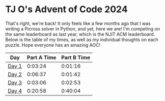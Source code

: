 # TJ O's Advent of Code 2024

That's right, we're back! It only feels like a few months ago that I was writing a Picross solver in Python, and yet, here we are! I'm competing on the same leaderboard as last year, which is the NJIT ACM leaderboard. Below is the table of my times, as well as my individual thoughts on each puzzle. Hope everyone has an amazing AOC!

| Day | Part A Time | Part B Time |
|---|---|---|
| [Day 1](notes/01.md) | 0:03:24 | 0:01:16 |
| [Day 2](notes/02.md) | 0:06:37 | 0:01:42 |
| [Day 3](notes/03.md) | 0:03:06 | 0:02:53 |
| [Day 4](notes/04.md) | 0:20:58 | 0:40:04 |